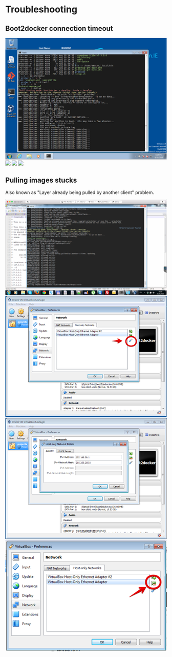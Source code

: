 # Troubleshooting

## Boot2docker connection timeout

<img src="img/b2d-connection-timeout.png" />

<img src="img/b2d-connection-timeout1.png" />

<img src="img/b2d-connection-timeout2.png" />

<img src="img/b2d-connection-timeout3.png" />

## Pulling images stucks

Also known as "Layer already being pulled by another client" problem.

<img src="img/pull-image.png" />

<img src="img/default-network-adapter-1.png" />

<img src="img/default-network-adapter-2.png" />

<img src="img/default-network-adapter-3.png" />